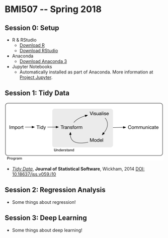 # BMI507 -- Spring 2018

## Session 0: Setup
* R & RStudio
    * [Download R](https://cloud.r-project.org/)
    * [Download RStudio](https://www.rstudio.com/products/rstudio/download/#download)
* Anaconda
    * [Download Anaconda 3](https://www.anaconda.com/download/)
* Jupyter Notebooks
    * Automatically installed as part of Anaconda. More information at [Project Jupyter](http://jupyter.org/).

## Session 1: Tidy Data

![Data Science Workflow](images/data-science-workflow.png)

* [*Tidy Data*](http://dx.doi.org/10.18637/jss.v059.i10), **Journal of Statistical Software**, Wickham, 2014
[DOI:  10.18637/jss.v059.i10](http://dx.doi.org/10.18637/jss.v059.i10) 



## Session 2: Regression Analysis
* Some things about regression!

## Session 3: Deep Learning
* Some things about deep learning!






